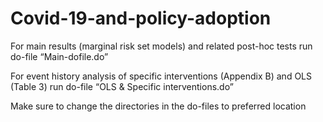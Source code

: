 # Covid-19-and-policy-adoption
For main results (marginal risk set models) and related post-hoc tests run do-file “Main-dofile.do”

For event history analysis of specific interventions (Appendix B) and OLS (Table 3) run do-file “OLS & Specific interventions.do”

Make sure to change the directories in the do-files to preferred location


